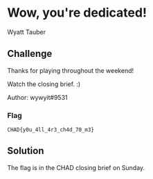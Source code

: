 # Wow, you're dedicated!
Wyatt Tauber

## Challenge

Thanks for playing throughout the weekend!

Watch the closing brief. :)

Author: wywyit#9531

### Flag
`CHAD{y0u_4ll_4r3_ch4d_70_m3}`

## Solution
The flag is in the CHAD closing brief on Sunday.
